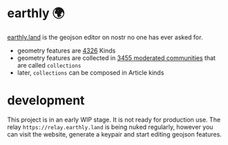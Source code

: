 # earthly 🌍

[earthly.land](https://earthly.land) is the geojson editor on nostr no one has ever asked for.

- geometry features are [4326](https://github.com/nostr-protocol/nips/pull/136) Kinds
- geometry features are collected in [3455 moderated communities](https://github.com/nostr-protocol/nips/blob/master/72.md) that are called `collections`
- later, `collections` can be composed in Article kinds

# development

This project is in an early WIP stage. It is not ready for production use. The relay `https://relay.earthly.land` is being nuked regularly, however you can visit the website, generate a keypair and start editing geojson features.

